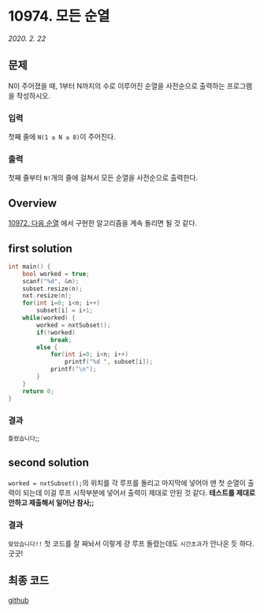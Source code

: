 # 10974. 모든 순열
*2020. 2. 22*
## 문제
N이 주어졌을 때, 1부터 N까지의 수로 이루어진 순열을 사전순으로 출력하는 프로그램을 작성하시오.

### 입력
첫째 줄에 `N(1 ≤ N ≤ 8)`이 주어진다. 
### 출력
첫째 줄부터 `N!`개의 줄에 걸쳐서 모든 순열을 사전순으로 출력한다.

## Overview

[10972. 다음 순열](/Daily_Coding/10972.html)
에서 구현한 알고리즘을 계속 돌리면 될 것 같다.

## first solution
```cpp
int main() {
    bool worked = true;
    scanf("%d", &n);
    subset.resize(n);
    nxt.resize(n);
    for(int i=0; i<n; i++)
        subset[i] = i+1;
    while(worked) {
        worked = nxtSubset();
        if(!worked)
            break;
        else {
            for(int i=0; i<n; i++)
                printf("%d ", subset[i]);
            printf("\n");
        }
    }
    return 0;
}
```
### 결과

`틀렸습니다`;;

## second solution

`worked = nxtSubset();`의 위치를 각 루프를 돌리고 마지막에 넣어야 맨 첫 순열이 출력이 되는데 이걸 루프 시작부분에 넣어서 출력이 제대로 안된 것 같다. **테스트를 제대로 안하고 제출해서 일어난 참사;;**

### 결과

`맞았습니다!!` 첫 코드를 잘 짜놔서 이렇게 걍 루프 돌렸는데도 `시간초과`가 안나온 듯 하다. 굿굿!

## 최종 코드

[github](https://github.com/shinjawkwang/bojPractice/blob/master/math/10974.cpp)